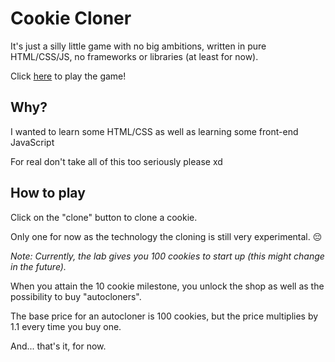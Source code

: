 # Cookie Cloner

It's just a silly little game with no big ambitions, written in pure HTML/CSS/JS, no frameworks or libraries (at least for now).

Click [here](https://auracat66.github.io/cookie-cloner/) to play the game!

## Why?

I wanted to learn some HTML/CSS as well as learning some front-end JavaScript

For real don't take all of this too seriously please xd

## How to play

Click on the "clone" button to clone a cookie.

Only one for now as the technology the cloning is still very experimental. :pensive: 

*Note: Currently, the lab gives you 100 cookies to start up (this might change in the future).*

When you attain the 10 cookie milestone, you unlock the shop as well as the possibility to buy "autocloners".

The base price for an autocloner is 100 cookies, but the price multiplies by 1.1 every time you buy one.

And... that's it, for now.
